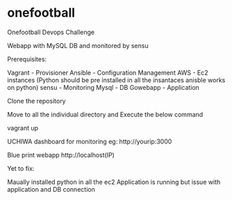 # onefootball
Onefootball Devops Challenge

Webapp with MySQL DB and monitored by sensu

Prerequisites:

Vagrant - Provisioner
Ansible - Configuration Management 
AWS  - Ec2 instances (Python should be pre installed in all the insantaces anisble works on python)
sensu - Monitoring
Mysql - DB
Gowebapp - Application

Clone the repository 

Move to all the individual directory and Execute the below command

vagrant up

UCHIWA dashboard for monitoring eg: http://yourip:3000

Blue print webapp http://localhost(IP)


Yet to fix:

Maually installed python in all the ec2
Application is running but issue with application and DB connection
